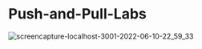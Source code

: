 # Push-and-Pull-Labs
![screencapture-localhost-3001-2022-06-10-22_59_33](https://user-images.githubusercontent.com/26310663/173156119-e3e87333-bba9-4697-8ce6-20d3d3b0c18d.png)
